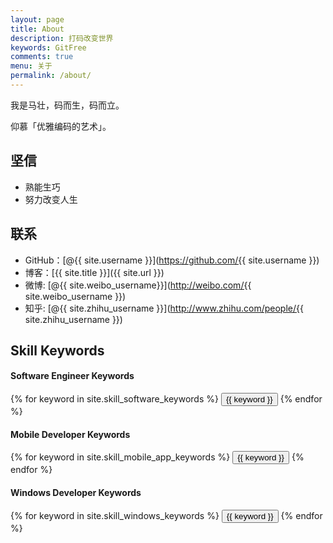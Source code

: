 ```yaml
---
layout: page
title: About
description: 打码改变世界
keywords: GitFree
comments: true
menu: 关于
permalink: /about/
---
```


我是马壮，码而生，码而立。

仰慕「优雅编码的艺术」。

## 坚信

* 熟能生巧
* 努力改变人生

## 联系

* GitHub：[@{{ site.username }}](https://github.com/{{ site.username }})
* 博客：[{{ site.title }}]({{ site.url }})
* 微博: [@{{ site.weibo_username}}](http://weibo.com/{{ site.weibo_username }})
* 知乎: [@{{ site.zhihu_username }}](http://www.zhihu.com/people/{{ site.zhihu_username }})

## Skill Keywords

#### Software Engineer Keywords
<div class="btn-inline">
    {% for keyword in site.skill_software_keywords %}
    <button class="btn btn-outline" type="button">{{ keyword }}</button>
    {% endfor %}
</div>

#### Mobile Developer Keywords
<div class="btn-inline">
    {% for keyword in site.skill_mobile_app_keywords %}
    <button class="btn btn-outline" type="button">{{ keyword }}</button>
    {% endfor %}
</div>

#### Windows Developer Keywords
<div class="btn-inline">
    {% for keyword in site.skill_windows_keywords %}
    <button class="btn btn-outline" type="button">{{ keyword }}</button>
    {% endfor %}
</div>
